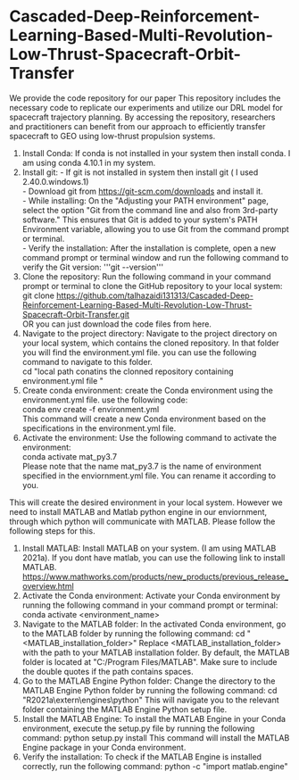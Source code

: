 # Cascaded-Deep-Reinforcement-Learning-Based-Multi-Revolution-Low-Thrust-Spacecraft-Orbit-Transfer
We provide the code repository for our paper This repository includes the necessary code to replicate our experiments and utilize our DRL model for spacecraft trajectory planning. By accessing the repository, researchers and practitioners can benefit from our approach to efficiently transfer spacecraft to GEO using low-thrust propulsion systems.

1. Install Conda:       If conda is not installed in your system then install conda. I am using conda 4.10.1 in my system. <br>
2. Install git:         - If git is not installed in system then install git ( I used 2.40.0.windows.1)<br>
                        - Download git from  https://git-scm.com/downloads and install it. <br>
                        - While installing: On the "Adjusting your PATH environment" page, select the option "Git from the command line and also from 3rd-party software." This ensures that Git is added to your system's PATH 
                          Environment variable, allowing you to use Git from the command prompt or terminal.<br>
                        - Verify the installation:  After the installation is complete, open a new command prompt or terminal window and run the following command to verify the Git version: '''git --version'''<br>
3. Clone the repository: Run the following command in your command prompt or terminal to clone the GitHub repository to your local system:<br>
                          git clone https://github.com/talhazaidi131313/Cascaded-Deep-Reinforcement-Learning-Based-Multi-Revolution-Low-Thrust-Spacecraft-Orbit-Transfer.git   <br>
                         OR you can just download the code files from here. 
4. Navigate to the project directory:  Navigate to the project directory on your local system, which contains the cloned repository. In that folder you will find the environment.yml file. you can use the following command 
                                       to navigate to this folder. <br>
                                        cd "local path conatins the clonned repository containing environment.yml file "
5. Create conda environment: create the Conda environment using the environment.yml file. use the following code: <br>
                              conda env create -f environment.yml  <br>
                              This command will create a new Conda environment based on the specifications in the environment.yml file.
6. Activate the environment: Use the following command to activate the environment: <br>
                                        conda activate mat_py3.7  <br>
                              Please note that the name mat_py3.7 is the name of environment specified in the enviornment.yml file. You can rename it according to you.  <br>

This will create the desired environment in your local system. However we need to install MATLAB and Matlab python engine in our enviornment, through which python will communicate with MATLAB. Please follow the following steps for this. <br>
 
1. Install MATLAB: Install MATLAB on your system. (I am using MATLAB 2021a). If you dont have matlab, you can use the following link to  install MATLAB. https://www.mathworks.com/products/new_products/previous_release_overview.html
2. Activate the Conda environment: Activate your Conda environment by running the following command in your command prompt or terminal:
      conda activate <environment_name>
3. Navigate to the MATLAB folder: In the activated Conda environment, go to the MATLAB folder by running the following command:
      cd "<MATLAB_installation_folder>"
   Replace <MATLAB_installation_folder> with the path to your MATLAB installation folder. By default, the MATLAB folder is located at "C:/Program Files/MATLAB". Make sure to include the double quotes if the path contains 
   spaces.
4. Go to the MATLAB Engine Python folder: Change the directory to the MATLAB Engine Python folder by running the following command:
       cd "R2021a\extern\engines\python"
   This will navigate you to the relevant folder containing the MATLAB Engine Python setup file.
5. Install the MATLAB Engine: To install the MATLAB Engine in your Conda environment, execute the setup.py file by running the following command:
       python setup.py install
   This command will install the MATLAB Engine package in your Conda environment.
6. Verify the installation: To check if the MATLAB Engine is installed correctly, run the following command:
       python -c "import matlab.engine"

